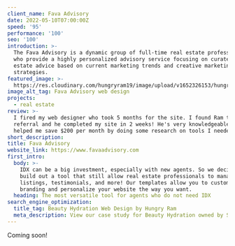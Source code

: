```yaml
---
client_name: Fava Advisory
date: 2022-05-10T07:00:00Z
speed: '95'
performance: '100'
seo: '100'
introduction: >-
  The Fava Advisory is a dynamic group of full-time real estate professionals
  who provide a highly personalized advisory service focusing on curated real
  estate advice based on current marketing trends and creative marketing
  strategies.
featured_image: >-
  https://res.cloudinary.com/hungryram19/image/upload/v1652326153/hungryram/fava-adisory.jpg
image_alt_tag: Fava Advisory web design
projects:
  - real estate
review: >-
  I fired my web designer who took 5 months for the site. I found Ram through a
  referral and he completed my site in 2 weeks! He's very knowledgeable and
  helped me save $200 per month by doing some research on tools I needed.
short_description:
title: Fava Advisory
website_link: https://www.favaadvisory.com
first_intro:
  body: >-
    IDX can be a big investment, especially with new agents. So we decided to
    build out a tool that still allow real estate professionals to manage their
    listings, testimonials, and more! Our templates allow you to customize your
    branding and personalize your website the way you want.
  heading: The most versatile tool for agents who do not need IDX
search_engine_optimization:
  title_tag: Beauty Hydration Web Design by Hungry Ram
  meta_description: View our case study for Beauty Hydration owned by Shelley Lashley,
---
```

Coming soon\!
